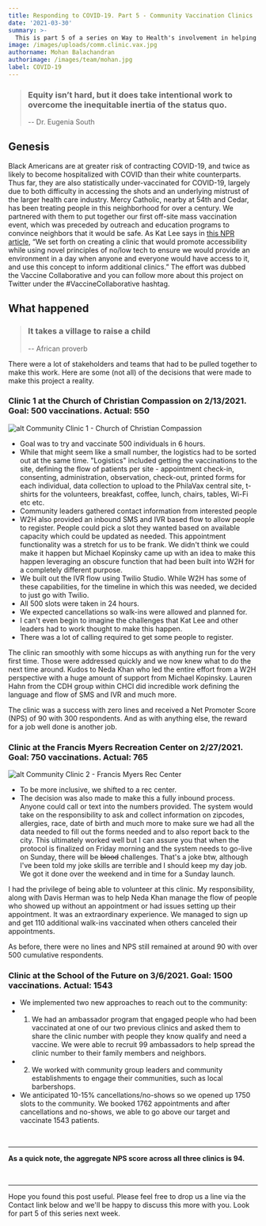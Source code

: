 ```yaml
---
title: Responding to COVID-19. Part 5 - Community Vaccination Clinics
date: '2021-03-30'
summary: >-
  This is part 5 of a series on Way to Health's involvement in helping address the pandemic. This post focuses on the design and launch of the Community Vaccine Clinics project. Black Americans are at a greater risk of contracting COVID-19 and twice as likely to be hospitalized. They are also under-vaccinated compared to other groups. There was an intentional effort at Penn Medicine to set up community vaccination clinics in partnership with local community and faith based organizations to try and vaccinate this vulnerable population. Led by Dr. Kathleen Lee and supported on the backend by Way to Health, the effort has so-far managed to vaccinate 3000+ individuals over three 1 day clinics. The aggregate NPS across all three clinics is 94!
image: /images/uploads/comm.clinic.vax.jpg
authorname: Mohan Balachandran
authorimage: /images/team/mohan.jpg
label: COVID-19
---
```

<blockquote>
<h3>Equity isn’t hard, but it does take intentional work to overcome the inequitable inertia of the status quo.</h3> 

-- Dr. Eugenia South
</blockquote>

## Genesis
Black Americans are at greater risk of contracting COVID-19, and twice as likely to become hospitalized with COVID than their white counterparts. Thus far, they are also statistically under-vaccinated for COVID-19, largely due to both difficulty in accessing the shots and an underlying mistrust of the larger health care industry. Mercy Catholic, nearby at 54th and Cedar, has been treating people in this neighborhood for over a century. We partnered with them to put together our first off-site mass vaccination event, which was preceded by outreach and education programs to convince neighbors that it would be safe. As Kat Lee says in [this NPR article](https://whyy.org/articles/black-church-leaders-health-systems-organize-mass-vaccination-site-in-west-philadelphia/), “We set forth on creating a clinic that would promote accessibility while using novel principles of no/low tech to ensure we would provide an environment in a day when anyone and everyone would have access to it, and use this concept to inform additional clinics.” The effort was dubbed the Vaccine Collaborative and you can follow more about this project on Twitter under the #VaccineCollaborative hashtag. 


## What happened 
<blockquote>
<h3>It takes a village to raise a child</h3> 

-- African proverb
</blockquote>

There were a lot of stakeholders and teams that had to be pulled together to make this work. Here are some (not all) of the decisions that were made to make this project a reality.

### **Clinic 1 at the Church of Christian Compassion on 2/13/2021. Goal: 500 vaccinations. Actual: 550**

![alt Community Clinic 1 - Church of Christian Compassion](/images/uploads/wphilly.vax.whyy.jpg "Community Clinic 1 - Church of Christian Compassion") 

- Goal was to try and vaccinate 500 individuals in 6 hours. 
- While that might seem like a small number, the logistics had to be sorted out at the same time. "Logistics" included getting the vaccinations to the site, defining the flow of patients per site - appointment check-in, consenting, administration, observation, check-out, printed forms for each individual, data collection to upload to the PhilaVax central site, t-shirts for the volunteers, breakfast, coffee, lunch, chairs, tables, Wi-Fi etc etc. 
- Community leaders gathered contact information from interested people
- W2H also provided an inbound SMS and IVR based flow to allow people to register. People could pick a slot they wanted based on available capacity which could be updated as needed. This appointment functionality was a stretch for us to be frank. We didn't think we could make it happen but Michael Kopinsky came up with an idea to make this happen leveraging an obscure function that had been built into W2H for a completely different purpose.
- We built out the IVR flow using Twilio Studio. While W2H has some of these capabilities, for the timeline in which this was needed, we decided to just go with Twilio. 
- All 500 slots were taken in 24 hours. 
- We expected cancellations so walk-ins were allowed and planned for. 
- I can't even begin to imagine the challenges that Kat Lee and other leaders had to work thought to make this happen. 
- There was a lot of calling required to get some people to register. 

The clinic ran smoothly with some hiccups as with anything run for the very first time. Those were addressed quickly and we now knew what to do the next time around. Kudos to Neda Khan who led the entire effort from a W2H perspective with a huge amount of support from Michael Kopinsky. Lauren Hahn from the CDH group within CHCI did incredible work defining the language and flow of SMS and IVR and much more. 

The clinic was a success with zero lines and received a Net Promoter Score (NPS) of 90 with 300 respondents. And as with anything else, the reward for a job well done is another job. 

### **Clinic at the Francis Myers Recreation Center on 2/27/2021. Goal: 750 vaccinations. Actual: 765**

![alt Community Clinic 2 - Francis Myers Rec Center](/images/uploads/clinic2.jpg "Community Clinic 2 - Francis Myers Rec Center") 

- To be more inclusive, we shifted to a rec center.
- The decision was also made to make this a fully inbound process. Anyone could call or text into the numbers provided. The system would take on the responsibility to ask and collect information on zipcodes, allergies, race, date of birth and much more to make sure we had all the data needed to fill out the forms needed and to also report back to the city. This ultimately worked well but I can assure you that when the protocol is finalized on Friday morning and the system needs to go-live on Sunday, there will be ~~blood~~ challenges. That's a joke btw, although I've been told my joke skills are terrible and I should keep my day job. We got it done over the weekend and in time for a Sunday launch. 

I had the privilege of being able to volunteer at this clinic. My responsibility, along with Davis Herman was to help Neda Khan manage the flow of people who showed up without an appointment or had issues setting up their appointment. It was an extraordinary experience. We managed to sign up and get 110 additional walk-ins vaccinated when others canceled their appointments. 

As before, there were no lines and NPS still remained at around 90 with over 500 cumulative respondents. 

### **Clinic at the School of the Future on 3/6/2021. Goal: 1500 vaccinations. Actual: 1543**

- We implemented two new approaches to reach out to the community: 
- 1) We had an ambassador program that engaged people who had been vaccinated at one of our two previous clinics and asked them to share the clinic number with people they know qualify and need a vaccine. We were able to recruit 99 ambassadors to help spread the clinic number to their family members and neighbors.
- 2) We worked with community group leaders and community establishments to engage their communities, such as local barbershops. 
- We anticipated 10-15% cancellations/no-shows so we opened up 1750 slots to the community. We booked 1762 appointments and after cancellations and no-shows, we able to go above our target and vaccinate 1543 patients. 

<br/> <hr/>
**As a quick note, the aggregate NPS score across all three clinics is 94.**


<br/> <hr/>
Hope you found this post useful. Please feel free to drop us a line via the Contact link below and we'll be happy to discuss this more with you. Look for part 5 of this series next week.
